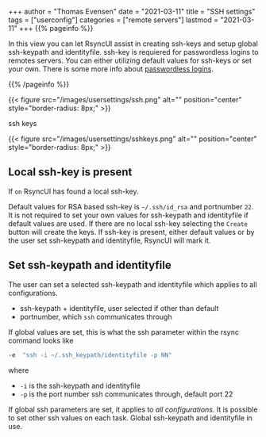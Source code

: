 +++
author = "Thomas Evensen"
date = "2021-03-11"
title =  "SSH settings"
tags = ["userconfig"]
categories = ["remote servers"]
lastmod = "2021-03-11"
+++
{{% pageinfo %}}

In this view you can let RsyncUI assist in creating ssh-keys and setup global ssh-keypath and identityfile. ssh-key is requiered for passwordless logins to remotes servers. You can either utilizing default values for ssh-keys or set your own. There is some more info about [passwordless logins](/docs/ssh/).

{{% /pageinfo %}}



{{< figure src="/images/usersettings/ssh.png" alt="" position="center" style="border-radius: 8px;" >}}

ssh keys

{{< figure src="/images/usersettings/sshkeys.png" alt="" position="center" style="border-radius: 8px;" >}}

## Local ssh-key is present

If `on` RsyncUI has found a local ssh-key.

Default values for RSA based ssh-key is `~/.ssh/id_rsa` and portnumber `22`. It is not required to set your own values for ssh-keypath and identityfile if default values are used. If there are no local ssh-key selecting the `Create` button will create the keys. If ssh-key is present, either default values or by the user set ssh-keypath and identityfile, RsyncUI will mark it.

## Set ssh-keypath and identityfile

The user can set a selected ssh-keypath and identityfile which applies to all configurations.

- ssh-keypath + identityfile, user selected if other than default
- portnumber, which `ssh` communicates through

If global values are set, this is what the ssh parameter within the rsync command looks like

```bash
-e  "ssh -i ~/.ssh_keypath/identityfile -p NN"
```

where

- `-i` is the ssh-keypath and identityfile
- `-p` is the port number ssh communicates through, default port 22

If global ssh parameters are set, it applies to *all configurations*. It is possible to set other ssh values on each task. Global ssh-keypath and identityfile in use.
